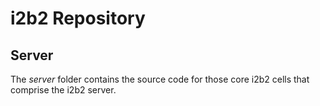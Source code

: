 <html>
    <head></head>
    <body>
        <h1>i2b2 Repository</h1>
        <h2>Server</h2>
        <p>The <i>server</i> folder contains the source code for those core i2b2 cells that comprise the i2b2 server.</p>
        </ol>
    </body>
</html>
